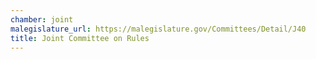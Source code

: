 ```yaml
---
chamber: joint
malegislature_url: https://malegislature.gov/Committees/Detail/J40
title: Joint Committee on Rules
---
```

